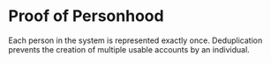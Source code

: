 # Proof of Personhood

Each person in the system is represented exactly once. Deduplication prevents the creation of multiple usable accounts by an individual.

[//]: # (Service)

[//]: # (- Unique identifier)

[//]: # (- Ingest PII)

[//]: # (- )